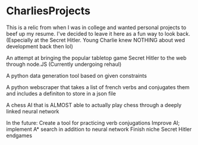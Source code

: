 # CharliesProjects
This is a relic from when I was in college and wanted personal projects to beef up my resume. I've decided to leave it here as a fun way to look back. (Especially at the Secret Hitler. Young Charlie knew NOTHING about wed development back then lol)

An attempt at bringing the popular tabletop game Secret Hitler to the web through node.JS (Currently undergoing rehaul)

A python data generation tool based on given constraints

A python webscraper that takes a list of french verbs and conjugates them and includes a definiton to store in a json file

A chess AI that is ALMOST able to actually play chess through a deeply linked neural network



In the future:
Create a tool for practicing verb conjugations
Improve AI; implement A* search in addition to neural network
Finish niche Secret Hitler endgames

